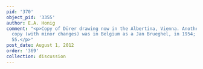 ```yaml
---
pid: '370'
object_pid: '3355'
author: E.A. Honig
comment: "<p>Copy of Dürer drawing now in the Albertina, Vienna. Another larger painted
  copy (with minor changes) was in Belgium as a Jan Brueghel, in 1954; panel, 65 x
  55.</p>"
post_date: August 1, 2012
order: '369'
collection: discussion
---
```

